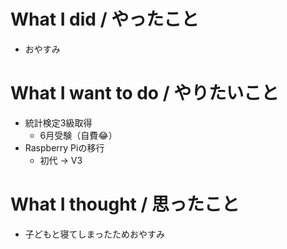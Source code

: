 # What I did / やったこと
- おやすみ

# What I want to do / やりたいこと
- 統計検定3級取得
  - 6月受験（自費😂）
- Raspberry Piの移行
  - 初代 → V3

# What I thought / 思ったこと
- 子どもと寝てしまったためおやすみ
